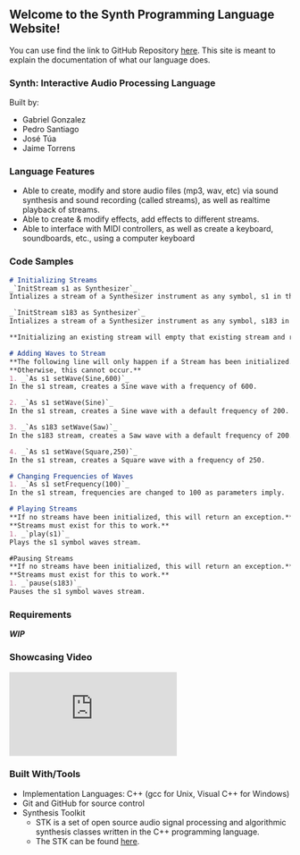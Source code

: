 ## Welcome to the Synth Programming Language Website!

You can use find the link to GitHub Repository [here](https://github.com/GabrielGonzalez30/Synth). This site is meant to explain the documentation of what our language does.


### Synth: Interactive Audio Processing Language

Built by:
 - Gabriel Gonzalez
 - Pedro Santiago
 - José Túa
 - Jaime Torrens

### Language Features

- Able to create, modify and store audio files (mp3, wav, etc) via sound synthesis and sound recording (called streams), as well as realtime playback of streams.
- Able to create & modify effects, add effects to different streams.
- Able to interface with MIDI controllers, as well as create a keyboard, soundboards, etc., using a computer keyboard


### Code Samples
```markdown
# Initializing Streams
_`InitStream s1 as Synthesizer`_
Intializes a stream of a Synthesizer instrument as any symbol, s1 in this case.

_`InitStream s183 as Synthesizer`_
Intializes a stream of a Synthesizer instrument as any symbol, s183 in this case.

**Initializing an existing stream will empty that existing stream and render it empty.**

# Adding Waves to Stream
**The following line will only happen if a Stream has been initialized.** 
**Otherwise, this cannot occur.**
1. _`As s1 setWave(Sine,600)`_
In the s1 stream, creates a Sine wave with a frequency of 600.

2. _`As s1 setWave(Sine)`_
In the s1 stream, creates a Sine wave with a default frequency of 200.

3. _`As s183 setWave(Saw)`_
In the s183 stream, creates a Saw wave with a default frequency of 200.

4. _`As s1 setWave(Square,250)`_
In the s1 stream, creates a Square wave with a frequency of 250.

# Changing Frequencies of Waves
1. _`As s1 setFrequency(100)`_
In the s1 stream, frequencies are changed to 100 as parameters imply.

# Playing Streams
**If no streams have been initialized, this will return an exception.**
**Streams must exist for this to work.**
1. _`play(s1)`_
Plays the s1 symbol waves stream.

#Pausing Streams
**If no streams have been initialized, this will return an exception.**
**Streams must exist for this to work.**
1. _`pause(s183)`_
Pauses the s1 symbol waves stream.
```

### Requirements
***WIP***

### Showcasing Video
<iframe width="X" height="Y" src="https://youtu.be/xRjBA49gyc8" frameborder="0" allow="autoplay; encrypted-media" allowfullscreen></iframe>


### Built With/Tools
- Implementation Languages: C++ (gcc for Unix, Visual C++ for Windows)
- Git and GitHub for source control
- Synthesis Toolkit
	- STK is a set of open source audio signal processing and algorithmic synthesis classes written in the C++ programming language.
	- The STK can be found [here](https://ccrma.stanford.edu/software/stk/).
